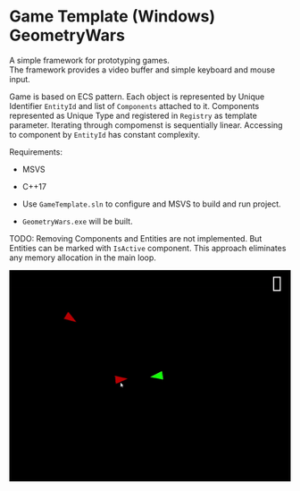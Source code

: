 # Game Template (Windows) GeometryWars

A simple framework for prototyping games. \
The framework provides a video buffer and simple keyboard and mouse input.

Game is based on ECS pattern.
Each object is represented by Unique Identifier `EntityId` and list of `Components` attached to it. Components represented as Unique Type and registered in `Registry` as template parameter.
Iterating through compomenst is sequentially linear. Accessing to component by `EntityId` has constant complexity.

Requirements:
- MSVS
- C++17

- Use `GameTemplate.sln` to configure and MSVS to build and run project.
- `GeometryWars.exe` will be built.

TODO: Removing Components and Entities are not implemented. But Entities can be marked with `IsActive` component. This approach eliminates any memory allocation in the main loop.


![DEMO](https://github.com/ArcasHH/Geometry-Wars/blob/ecs/demo.gif)
